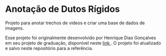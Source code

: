 # Anotação de Dutos Rígidos
Projeto para anotar trechos de vídeos e criar uma base de dados de imagens.

Esse projeto foi originalmente desenvolvido por Henrique Dias Gonçalves em seu projeto de graduação, disponível neste <a href='http://monografias.poli.ufrj.br/monografias/monopoli10028270.pdf'> link </a>.
O projeto foi atualizado e salvo neste repositório para a referência.
